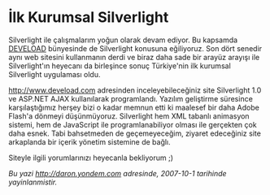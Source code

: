 # İlk Kurumsal Silverlight
Silverlight ile çalışmalarım yoğun olarak devam ediyor. Bu kapsamda
[DEVELOAD](http://www.deveload.com) bünyesinde de Silverlight konusuna
eğiliyoruz. Son dört senedir aynı web sitesini kullanmanın derdi ve
biraz daha sade bir arayüz arayışı ile Silverlight'ın heyecanı da
birleşince sonuç Türkiye'nin ilk kurumsal Silverlight uygulaması oldu.

<http://www.deveload.com> adresinden inceleyebileceğiniz site
Silverlight 1.0 ve ASP.NET AJAX kullanılarak programlandı. Yazılım
geliştirme süresince karşılaştığımız herşey bizi o kadar memnun etti ki
maalesef bir daha Adobe Flash'a dönmeyi düşünmüyoruz. Silverlight hem
XML tabanlı animasyon sistemi, hem de JavaScript ile programlanabiliyor
olması ile gerçekten çok daha esnek. Tabi bahsetmeden de geçemeyeceğim,
ziyaret edeceğiniz site arkaplanda bir içerik yönetim sistemine de
bağlı.

Siteyle ilgili yorumlarınızı heyecanla bekliyorum ;)



*Bu yazi http://daron.yondem.com adresinde, 2007-10-1 tarihinde yayinlanmistir.*
